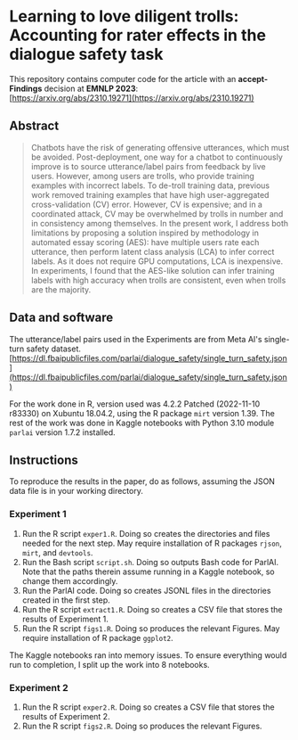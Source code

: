 # Learning to love diligent trolls: Accounting for rater effects in the dialogue safety task

This repository contains computer code for the article with an __accept-Findings__ decision at __EMNLP 2023__:  
[https://arxiv.org/abs/2310.19271](https://arxiv.org/abs/2310.19271)

## Abstract

<blockquote>
Chatbots have the risk of generating offensive utterances, which must be avoided. 
Post-deployment, one way for a chatbot to continuously improve is to source utterance/label pairs from feedback by live users. 
However, among users are trolls, who provide training examples with incorrect labels. 
To de-troll training data, previous work removed training examples that have high user-aggregated cross-validation (CV) error. 
However, CV is expensive; and in a coordinated attack, CV may be overwhelmed by trolls in number and in consistency among themselves.
In the present work, I address both limitations by proposing a solution inspired by methodology in automated essay scoring (AES): have multiple users rate each utterance, then perform latent class analysis (LCA) to infer correct labels. 
As it does not require GPU computations, LCA is inexpensive. 
In experiments, I found that the AES-like solution can infer training labels with high accuracy when trolls are consistent, even when trolls are the majority.
</blockquote>

## Data and software

The utterance/label pairs used in the Experiments are from Meta AI's single-turn safety dataset.  
[https://dl.fbaipublicfiles.com/parlai/dialogue_safety/single_turn_safety.json](https://dl.fbaipublicfiles.com/parlai/dialogue_safety/single_turn_safety.json)

For the work done in R, version used was 4.2.2 Patched (2022-11-10 r83330) on Xubuntu 18.04.2, using the R package `mirt` version 1.39.
The rest of the work was done in Kaggle notebooks with Python 3.10 module `parlai` version 1.7.2 installed.

## Instructions

To reproduce the results in the paper, do as follows, assuming the JSON data file is in your working directory.

### Experiment 1

1. Run the R script `exper1.R`.
Doing so creates the directories and files needed for the next step.
May require installation of R packages `rjson`, `mirt`, and `devtools`.
2. Run the Bash script `script.sh`.
Doing so outputs Bash code for ParlAI.
Note that the paths therein assume running in a Kaggle notebook, so change them accordingly.
3. Run the ParlAI code.
Doing so creates JSONL files in the directories created in the first step.
4. Run the R script `extract1.R`.
Doing so creates a CSV file that stores the results of Experiment 1.
5. Run the R script `figs1.R`.
Doing so produces the relevant Figures.
May require installation of R package `ggplot2`.

The Kaggle notebooks ran into memory issues.
To ensure everything would run to completion, I split up the work into 8 notebooks. 

### Experiment 2

1. Run the R script `exper2.R`.
Doing so creates a CSV file that stores the results of Experiment 2.
2. Run the R script `figs2.R`.
Doing so produces the relevant Figures.
